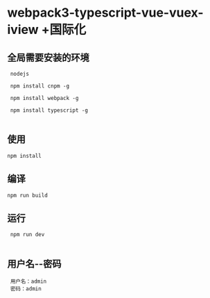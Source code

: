 # webpack3-typescript-vue-vuex-iview +国际化

## 全局需要安装的环境

```
 nodejs
 
 npm install cnpm -g

 npm install webpack -g

 npm install typescript -g
 
```
## 使用

```
npm install 

```
## 编译

```
npm run build 

```

## 运行 

```
 npm run dev 
 
```
## 用户名--密码
```
 用户名：admin
 密码：admin
 
```
